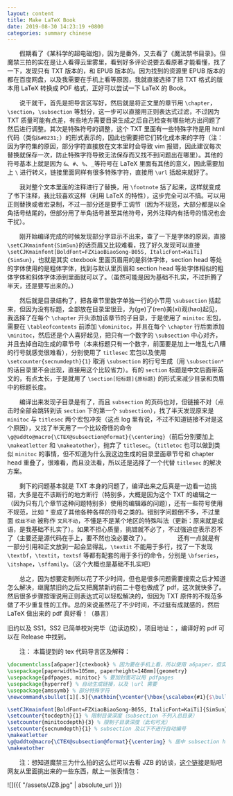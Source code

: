 ```yaml
---
layout: content
title: Make LaTeX Book
date: 2019-08-30 14:23:19 +0800
categories: summary chinese
---
```


　　假期看了《某科学的超电磁炮》，因为是番外，又去看了《魔法禁书目录》。但魔禁三拍的实在是让人看得云里雾里，看到好多评论说要去看原著才能看懂，找了一下，发现只有 TXT 版本的，和 EPUB 版本的。因为找到的资源里 EPUB 版本的都在百度网盘，以及我需要在手机上看等原因，我就直接选择了把 TXT 格式的版本用 LaTeX 转换成 PDF 格式，正好可以尝试一下 LaTeX 的 Book。

<!--more-->

　　说干就干，首先是把导言区写好，然后就是将正文里的章节用 `\chapter`，`\section`，`\subsection` 等划分，这一步可以直接用正则表达式过滤，不过因为 TXT 质量可能有点差，有些地方需要目录生成之后自己检查有哪些地方出问题了然后进行调整。其次是特殊符号的调整，这个 TXT 里面有一些特殊字符是用 html 代码（类似`&#8231;`）的形式表示的，因此也需要把它们转化成本来的字符（注：因为字符集的原因，部分字符直接放在文本里时会导致 vim 报错，因此建议每次替换就保存一次，防止特殊字符导致无法保存而又找不到问题出在哪里）。其他的符号基本上就是因为 `&`、`#`、`%`、`_`等符号在 LaTeX 里面有其他的意义，因此需要加上 `\` 进行转义，链接里面同样有很多特殊字符，直接用 `\url` 括起来就好了。

　　我对整个文本里面的注释进行了替换，用 `\footnote` 括了起来，这样就变成了书下注释，我比较喜欢这样（利用 LaTeX 的特性），这步完全可以不搞。可以用正则替换或者宏录制，不过一部分还是要手工调节（因为不规范，大部分都是以全角括号结尾的，但部分用了半角括号甚至其他符号，另外注释内有括号的情况也会干扰）。

　　刚开始编译完成的时候发现部分字显示不出来，查了一下是字体的原因，直接`\setCJKmainfont{SimSun}`的话页眉又比较难看，找了好久发现可以直接`\setCJKmainfont[BoldFont=FZXiaoBiaoSong-B05S, ItalicFont=KaiTi]{SimSun}`，也就是其实 ctexbook 里面页眉用的是斜体字体，section head 等处的字体使用的是粗体字体，找到与默认里页眉和 section head 等处字体相似的粗体字体和斜体字体添到里面就可以了。（虽然可能是因为基础不扎实，不过折腾了半天，还是要写出来的。）

　　然后就是目录结构了，把各章节里数字单独一行的小节用 `\subsection` 括起来，但因为没有标题，全部放在目录里很丑，为(ge)了(ren)美(xi)观(hao)起见，我选择了在每个 `\chapter` 开头添加该章节的子目录，于是使用了 `minitoc` 宏包，需要在 `\tableofcontents` 前添加 `\dominitoc`，并且在每个 `\chapter` 行后面添加 `\minitoc`，然后还是个人喜好起见，把只有一个数字的 `\subsection` 中心对齐，并且去掉自动生成的章节号（本来标题只有一个数字，前面要是加上一堆乱七八糟的行号就感觉很难看），分别使用了 `titlesec` 宏包以及使用 `\setcounter{secnumdepth}{1}` 取消 `\subsection` 的行号生成（用 `\subsection*` 的话目录里不会出现，直接用这个比较省力）。有的 `section` 标题是中文后面带英文的，有点太长，于是就用了 `\section[短标题]{原标题}` 的形式来减少目录和页眉中的标题长度。

　　编译出来发现子目录是有了，而且 `subsection` 的页码也对，但链接不对（点击时全部会跳转到该 `section` 下的第一个 `subsection`），找了半天发现原来是 `minitoc` 与 `titlesec` 两个宏包冲突（这点 log 里有说，不过不知道链接不对是这个原因），又找了半天用了一个比较奇怪的命令 `\g@addto@macro{\CTEX@subsection@format}{\centering}`（前后分别要加上 `\makeatletter` 和 `\makeatother`），抛弃了 `titlesec`。（`titletoc` 也可以做到类似 `minitoc` 的事情，但不知道为什么我这边生成的目录里面章节号和 chapter head 重叠了，很难看，而且没法看，所以还是选择了一个代替 `titlesec` 的解决方案。

　　剩下的问题基本就是 TXT 本身的问题了，编译出来之后真是一边看一边挑错，大多是在不该断行的地方断行（特别多，大概是因为这个 TXT 的编辑之一（因为只有几个章节这种问题特别多）使用的编辑器的问题），还有一些符号使用不规范，比如 `”` 变成了其他各种各样的符号之类的。错别字问题倒不多，不过里面 `纹丝不动` 被称作 `文风不动`，不懂是不是某个地区的特殊叫法（更新：原来就是成语，是我基础不扎实了）。如果不担心质量，挑错就不必了，不过强迫症表示忍不了（主要还是源代码在手上，要不然也没必要改了）。
　　
　　还有一点就是有一部分引用和正文放到一起会显得乱，`\textit` 不能用于多行，找了一下发现 `\textbf`，`\textit`，`textsf` 等都有配套的用于多行的命令，分别是 `\bfseries`，`\itshape`，`\sffamily`。（这个大概也是基础不扎实吧）

　　总之，因为想要定制所以花了不少时间，但也是很多问题需要搜索之后才知道怎么解决，继魔禁旧约之后又把魔禁新约前二十卷也做成了 pdf，这次就快多了。然后很多步骤按理说用正则表达式可以轻松解决的，但因为 TXT 原件的不规范多做了不少重复性的工作。总的来说虽然花了不少时间，不过挺有成就感的，然后 LaTeX 做出来的 pdf 真好看！（暴言）

旧约以及 SS1，SS2 已简单校对完毕（边读边校），项目地址：[](https://github.com/sirius1242/Toaru-index)，编译好的 pdf 可以在 Release 中找到。

　　注：
本篇提到的 tex 代码导言区及解释：
```latex
\documentclass[a6paper]{ctexbook} % 因为要在手机上看，所以使用 a6paper，但实现 a6paper 需要下一行
\usepackage[paperwidth=105mm, paperheight=148mm]{geometry}
\usepackage{pdfpages, minitoc} % 要加封面可以用 pdfpages
\usepackage{hyperref} % 自动生成链接，以及 \url 需要
\usepackage{amssymb} % 部分特殊字符
\newcommand\sbullet[1][.5]{\mathbin{\vcenter{\hbox{\scalebox{#1}{$\bullet$}}}}} % 用于人名分隔符，个人认为 \bullet 太大，\cdot 太小

\setCJKmainfont[BoldFont=FZXiaoBiaoSong-B05S, ItalicFont=KaiTi]{SimSun} % 字体设置，Linux 默认的 fandol 字族部分字显示不出
\setcounter{tocdepth}{1} % 限制目录深度（subsection 不列入总目录）
\setcounter{minitocdepth}{3} % 限制子目录深度（此句可无）
\setcounter{secnumdepth}{1} % subsection 及以下不进行自动编号
\makeatletter
\g@addto@macro{\CTEX@subsection@format}{\centering} % 居中 subsection head
\makeatother
```

　　注：想知道魔禁三为什么拍的这么烂可以去看 JZB 的访谈，[这个链接](https://tieba.baidu.com/p/6094916945)是贴吧网友从里面挑出来的一些东西，献上一张表情包：

![]({{ "/assets/JZB.jpg" | absolute_url }})
